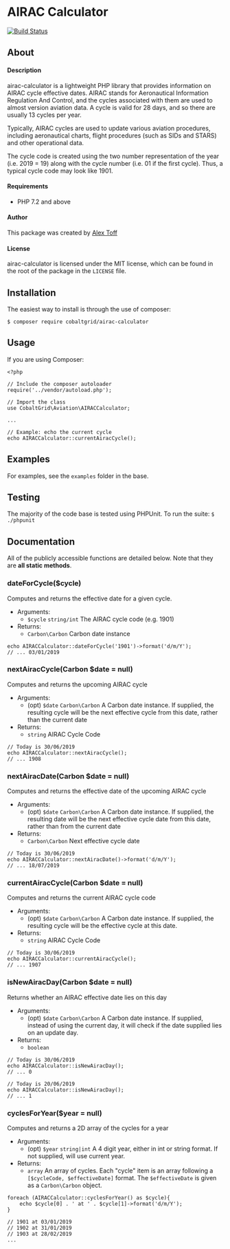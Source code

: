 
# AIRAC Calculator
[![Build Status](https://travis-ci.com/atoff/airac-calculator.svg?branch=master)](https://travis-ci.com/atoff/airac-calculator)
## About

#### Description
airac-calculator is a lightweight PHP library that provides information on AIRAC cycle effective dates. AIRAC stands for Aeronautical Information Regulation And Control, and the cycles associated with them are used to almost version aviation data. A cycle is valid for 28 days, and so there are usually 13 cycles per year.

Typically, AIRAC cycles are used to update various aviation procedures, including aeronautical charts, flight procedures (such as SIDs and STARS) and other operational data.

The cycle code is created using the two number representation of the year (i.e. 2019 = 19) along with the cycle number (i.e. 01 if the first cycle). Thus, a typical cycle code may look like 1901.

#### Requirements
* PHP 7.2 and above

#### Author
This package was created by [Alex Toff](https://alextoff.uk)

#### License
airac-calculator is licensed under the MIT license, which can be found in the root of the package in the `LICENSE` file.

## Installation

The easiest way to install is through the use of composer:
```
$ composer require cobaltgrid/airac-calculator
```

## Usage
If you are using Composer:
```
<?php

// Include the composer autoloader
require('../vendor/autoload.php');

// Import the class
use CobaltGrid\Aviation\AIRACCalculator;

...

// Example: echo the current cycle
echo AIRACCalculator::currentAiracCycle();
```

## Examples
For examples, see the `examples` folder in the base.

## Testing
The majority of the code base is tested using PHPUnit. To run the suite:
`$ ./phpunit`

## Documentation
All of the publicly accessible functions are detailed below. Note that they are **all static methods**.

### dateForCycle($cycle)
Computes and returns the effective date for a given cycle.
* Arguments:
	* `$cycle` `string/int` The AIRAC cycle code (e.g. 1901)
* Returns:
	* `Carbon\Carbon` Carbon date instance
```
echo AIRACCalculator::dateForCycle('1901')->format('d/m/Y');
// ... 03/01/2019
```

### nextAiracCycle(Carbon $date = null)
Computes and returns the upcoming AIRAC cycle
* Arguments:
	* (opt) `$date` `Carbon\Carbon` A Carbon date instance. If supplied, the resulting cycle will be the next effective cycle from this date, rather than the current date
* Returns:
	* `string` AIRAC Cycle Code
```
// Today is 30/06/2019
echo AIRACCalculator::nextAiracCycle();
// ... 1908
```

### nextAiracDate(Carbon $date = null)
Computes and returns the effective date of the upcoming AIRAC cycle
* Arguments:
	* (opt) `$date` `Carbon\Carbon` A Carbon date instance. If supplied, the resulting date will be the next effective cycle date from this date, rather than from the current date
* Returns:
	* `Carbon\Carbon` Next effective cycle date
```
// Today is 30/06/2019
echo AIRACCalculator::nextAiracDate()->format('d/m/Y');
// ... 18/07/2019
```

### currentAiracCycle(Carbon $date = null)
Computes and returns the current AIRAC cycle code
* Arguments:
	* (opt) `$date` `Carbon\Carbon` A Carbon date instance. If supplied, the resulting cycle will be the effective cycle at this date.
* Returns:
	* `string` AIRAC Cycle Code
```
// Today is 30/06/2019
echo AIRACCalculator::currentAiracCycle();
// ... 1907
```

### isNewAiracDay(Carbon $date = null)
Returns whether an AIRAC effective date lies on this day
* Arguments:
	* (opt) `$date` `Carbon\Carbon` A Carbon date instance. If supplied, instead of using the current day, it will check if the date supplied lies on an update day.
* Returns:
	* `boolean`
```
// Today is 30/06/2019
echo AIRACCalculator::isNewAiracDay();
// ... 0

// Today is 20/06/2019
echo AIRACCalculator::isNewAiracDay();
// ... 1
```

### cyclesForYear($year = null)
Computes and returns a 2D array of the cycles for a year
* Arguments:
	* (opt) `$year` `string|int` A 4 digit year, either in int or string format. If not supplied, will use current year.
* Returns:
	* `array` An array of cycles. Each "cycle" item is an array following a `[$cycleCode, $effectiveDate]` format. The `$effectiveDate` is given as a `Carbon\Carbon` object.
```
foreach (AIRACCalculator::cyclesForYear() as $cycle){
	echo $cycle[0] . ' at ' . $cycle[1]->format('d/m/Y');
}

// 1901 at 03/01/2019
// 1902 at 31/01/2019
// 1903 at 28/02/2019
...
```
